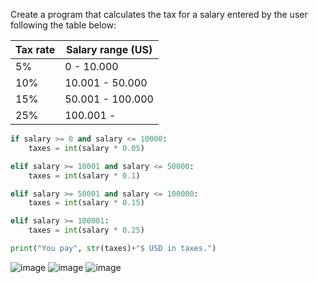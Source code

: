 Create a program that calculates the tax for a salary entered by the user following the table below:

| Tax rate  |  Salary range (US) |
| ------------- | ------------- |
| 5%  | 0 - 10.000 |
| 10%  | 10.001 - 50.000  |
| 15%  | 50.001 - 100.000  |
| 25%  | 100.001 -  |

```.py
if salary >= 0 and salary <= 10000:
    taxes = int(salary * 0.05)

elif salary >= 10001 and salary <= 50000:
    taxes = int(salary * 0.1)

elif salary >= 50001 and salary <= 100000:
    taxes = int(salary * 0.15)

elif salary >= 100001:
    taxes = int(salary * 0.25)

print("You pay", str(taxes)+"$ USD in taxes.")
```

![image](https://user-images.githubusercontent.com/89135778/188128744-5fbaeb32-6554-44d3-b19c-18f9e12f6224.png)
![image](https://user-images.githubusercontent.com/89135778/188129240-3f34e018-f7d7-4e28-97d4-230301b5fa62.png)
![image](https://user-images.githubusercontent.com/89135778/188128618-99b1dcce-dea4-4ec1-b3f6-97ae4429f9aa.png)
